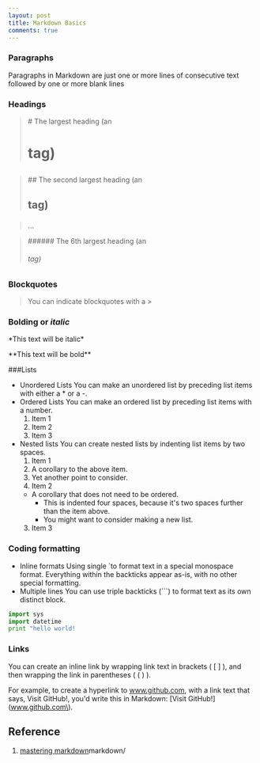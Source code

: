 ```yaml
---
layout: post
title: Markdown Basics
comments: true
---
```

### Paragraphs
Paragraphs in Markdown are just one or more lines of consecutive text followed by one or more blank lines

### Headings
>\# The largest heading (an <h1> tag)

>\#\# The second largest heading (an <h2> tag)

>…

>\#\#\#\#\#\# The 6th largest heading (an <h6> tag)

### Blockquotes
>You can indicate blockquotes with a \>

### **Bolding** or *italic*
\*This text will be italic\*

\*\*This text will be bold\*\*


###Lists
  - Unordered Lists
    You can make an unordered list by preceding list items with either a \* or a \-.
  - Ordered Lists
    You can make an ordered list by preceding list items with a number.
    1. Item 1
    2. Item 2
    3. Item 3
  - Nested lists
    You can create nested lists by indenting list items by two spaces.
	  1. Item 1
      1. A corollary to the above item.
      2. Yet another point to consider.
    2. Item 2
      * A corollary that does not need to be ordered.
        * This is indented four spaces, because it's two spaces further than the item above.
        * You might want to consider making a new list.
    3. Item 3

### Coding formatting
  - Inline formats
    Using single \`to format text in a special monospace format. Everything within the backticks appear as-is, with no other special formatting.
  - Multiple lines
    You can use triple backticks (\`\`\`) to format text as its own distinct block.

```python
import sys
import datetime
print "hello world!
```
	
### Links
  You can create an inline link by wrapping link text in brackets ( [ ] ), and then wrapping the link in parentheses ( ( ) ).
  
  For example, to create a hyperlink to www.github.com, with a link text that says, Visit GitHub!, you'd write this in Markdown: \[Visit GitHub!\]\(www.github.com\).

## Reference
1. [mastering markdown](https://guides.github.com/features/mastering-)markdown/
